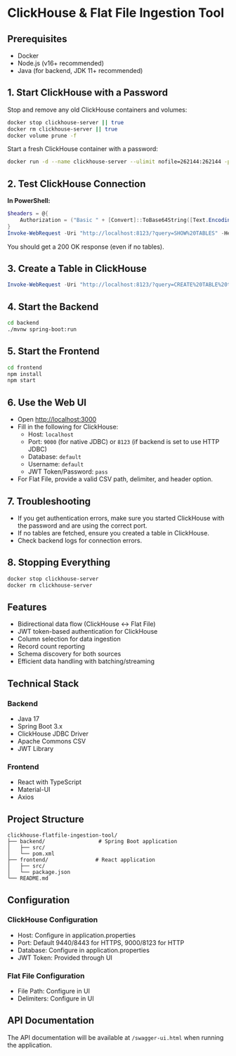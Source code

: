 # ClickHouse & Flat File Ingestion Tool

## Prerequisites
- Docker
- Node.js (v16+ recommended)
- Java (for backend, JDK 11+ recommended)

## 1. Start ClickHouse with a Password

Stop and remove any old ClickHouse containers and volumes:
```sh
docker stop clickhouse-server || true
docker rm clickhouse-server || true
docker volume prune -f
```

Start a fresh ClickHouse container with a password:
```sh
docker run -d --name clickhouse-server --ulimit nofile=262144:262144 -p 8123:8123 -p 9000:9000 -e CLICKHOUSE_PASSWORD=pass clickhouse/clickhouse-server
```

## 2. Test ClickHouse Connection

**In PowerShell:**
```powershell
$headers = @{
    Authorization = ("Basic " + [Convert]::ToBase64String([Text.Encoding]::ASCII.GetBytes("default:pass")))
}
Invoke-WebRequest -Uri "http://localhost:8123/?query=SHOW%20TABLES" -Headers $headers
```
You should get a 200 OK response (even if no tables).

## 3. Create a Table in ClickHouse
```powershell
Invoke-WebRequest -Uri "http://localhost:8123/?query=CREATE%20TABLE%20test_table%20(id%20UInt32,%20name%20String)%20ENGINE=MergeTree()%20ORDER%20BY%20id" -Headers $headers -Method Post
```

## 4. Start the Backend
```sh
cd backend
./mvnw spring-boot:run
```

## 5. Start the Frontend
```sh
cd frontend
npm install
npm start
```

## 6. Use the Web UI
- Open [http://localhost:3000](http://localhost:3000)
- Fill in the following for ClickHouse:
  - Host: `localhost`
  - Port: `9000` (for native JDBC) or `8123` (if backend is set to use HTTP JDBC)
  - Database: `default`
  - Username: `default`
  - JWT Token/Password: `pass`
- For Flat File, provide a valid CSV path, delimiter, and header option.

## 7. Troubleshooting
- If you get authentication errors, make sure you started ClickHouse with the password and are using the correct port.
- If no tables are fetched, ensure you created a table in ClickHouse.
- Check backend logs for connection errors.

## 8. Stopping Everything
```sh
docker stop clickhouse-server
docker rm clickhouse-server
```

## Features

- Bidirectional data flow (ClickHouse ↔ Flat File)
- JWT token-based authentication for ClickHouse
- Column selection for data ingestion
- Record count reporting
- Schema discovery for both sources
- Efficient data handling with batching/streaming

## Technical Stack

### Backend
- Java 17
- Spring Boot 3.x
- ClickHouse JDBC Driver
- Apache Commons CSV
- JWT Library

### Frontend
- React with TypeScript
- Material-UI
- Axios

## Project Structure

```
clickhouse-flatfile-ingestion-tool/
├── backend/                 # Spring Boot application
│   ├── src/
│   └── pom.xml
├── frontend/               # React application
│   ├── src/
│   └── package.json
└── README.md
```

## Configuration

### ClickHouse Configuration
- Host: Configure in application.properties
- Port: Default 9440/8443 for HTTPS, 9000/8123 for HTTP
- Database: Configure in application.properties
- JWT Token: Provided through UI

### Flat File Configuration
- File Path: Configure in UI
- Delimiters: Configure in UI

## API Documentation

The API documentation will be available at `/swagger-ui.html` when running the application.